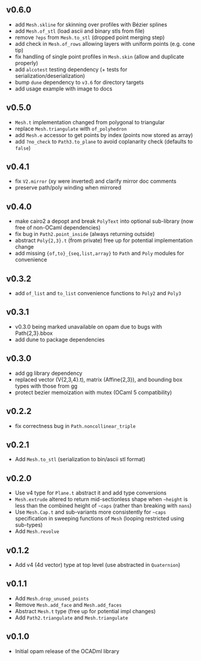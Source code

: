 ## v0.6.0

- add `Mesh.skline` for skinning over profiles with Bézier splines
- add `Mesh.of_stl` (load ascii and binary stls from file)
- remove `?eps` from `Mesh.to_stl` (dropped point merging step)
- add check in `Mesh.of_rows` allowing layers with uniform points (e.g. cone tip)
- fix handling of single point profiles in `Mesh.skin` (allow and duplicate properly)
- add `alcotest` testing dependency (+ tests for serialization/deserialization)
- bump `dune` dependency to `v3.6` for directory targets
- add usage example with image to docs

## v0.5.0

- `Mesh.t` implementation changed from polygonal to triangular
- replace `Mesh.triangulate` with `of_polyhedron`
- add `Mesh.e` accessor to get points by index (points now stored as array)
- add `?no_check` to `Path3.to_plane` to avoid coplanarity check (defaults to `false`)

## v0.4.1

- fix `V2.mirror` (xy were inverted) and clarify mirror doc comments
- preserve path/poly winding when mirrored

## v0.4.0

- make cairo2 a depopt and break `PolyText` into optional sub-library
 (now free of non-OCaml dependencies)
- fix bug in `Path2.point_inside` (always returning outside)
- abstract `Poly{2,3}.t` (from private) free up for potential implementation change
- add missing `{of,to}_{seq,list,array}` to `Path` and `Poly` modules for
 convenience

## v0.3.2
- add `of_list` and `to_list` convenience functions to `Poly2` and `Poly3`

## v0.3.1

- v0.3.0 being marked unavailable on opam due to bugs with Path{2,3}.bbox
- add dune to package dependencies

## v0.3.0

- add gg library dependency
- replaced vector (V{2,3,4}.t), matrix (Affine{2,3}), and bounding box types
 with those from gg
- protect bezier memoization with mutex (OCaml 5 compatibility)

## v0.2.2

- fix correctness bug in `Path.noncollinear_triple`

## v0.2.1

- Add `Mesh.to_stl` (serialization to bin/ascii stl format)

## v0.2.0
- Use v4 type for `Plane.t` abstract it and add type conversions
- `Mesh.extrude` altered to return mid-sectionless shape when `~height` is less
  than the combined height of `~caps` (rather than breaking with `nans`)
- Use `Mesh.Cap.t` and sub-variants more consistently for `~caps` specification in
  sweeping functions of `Mesh` (looping restricted using sub-types)
- Add `Mesh.revolve`

## v0.1.2
- Add v4 (4d vector) type at top level (use abstracted in `Quaternion`)

## v0.1.1
- Add `Mesh.drop_unused_points`
- Remove `Mesh.add_face` and `Mesh.add_faces`
- Abstract `Mesh.t` type (free up for potential impl changes)
- Add `Path2.triangulate` and `Mesh.triangulate`

## v0.1.0

- Initial opam release of the OCADml library
